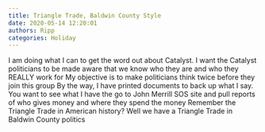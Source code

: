```yaml
---
title: Triangle Trade, Baldwin County Style
date: 2020-05-14 12:20:01
authors: Ripp
categories: Holiday
---
```


 I am doing what I can to get the word out about Catalyst.   I want the Catalyst politicians to be made aware that we know who they are and who they REALLY work for
My objective is to make politicians think twice before they join this group
By the way, I have printed documents to back up what I say.   You want to see what I have the go to John Merrill SOS site and pull reports of who gives money and where they spend the money
Remember the Triangle Trade in American history?   Well we have a Triangle Trade in Baldwin County politics